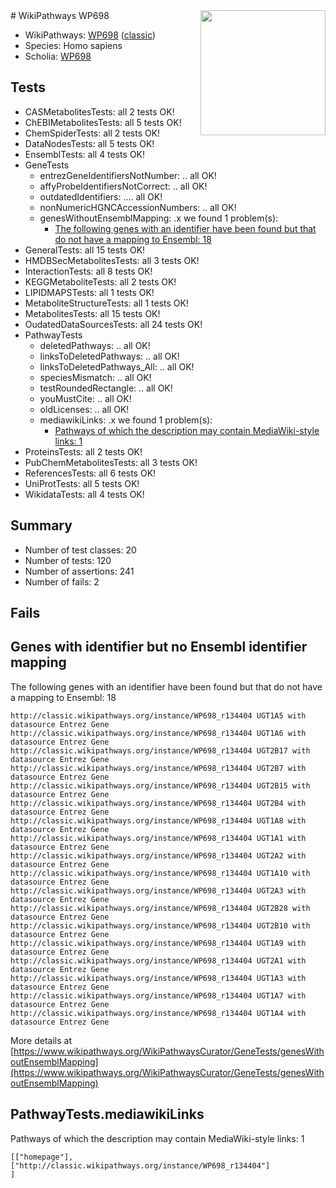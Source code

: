 <img style="float: right; width: 200px" src="https://upload.wikimedia.org/wikipedia/commons/thumb/8/83/Wplogo_with_text_500.png/640px-Wplogo_with_text_500.png" />
# WikiPathways WP698

* WikiPathways: [WP698](https://wikipathways.org/pathways/WP698) ([classic](https://classic.wikipathways.org/instance/WP698))
* Species: Homo sapiens
* Scholia: [WP698](https://scholia.toolforge.org/wikipathways/WP698)
## Tests
* CASMetabolitesTests: all 2 tests OK!
* ChEBIMetabolitesTests: all 5 tests OK!
* ChemSpiderTests: all 2 tests OK!
* DataNodesTests: all 5 tests OK!
* EnsemblTests: all 4 tests OK!
* GeneTests
    * entrezGeneIdentifiersNotNumber: .. all OK!
    * affyProbeIdentifiersNotCorrect: .. all OK!
    * outdatedIdentifiers: .... all OK!
    * nonNumericHGNCAccessionNumbers: .. all OK!
    * genesWithoutEnsemblMapping: .x we found 1 problem(s):
        * [The following genes with an identifier have been found but that do not have a mapping to Ensembl: 18](#c4e54315)
* GeneralTests: all 15 tests OK!
* HMDBSecMetabolitesTests: all 3 tests OK!
* InteractionTests: all 8 tests OK!
* KEGGMetaboliteTests: all 2 tests OK!
* LIPIDMAPSTests: all 1 tests OK!
* MetaboliteStructureTests: all 1 tests OK!
* MetabolitesTests: all 15 tests OK!
* OudatedDataSourcesTests: all 24 tests OK!
* PathwayTests
    * deletedPathways: .. all OK!
    * linksToDeletedPathways: .. all OK!
    * linksToDeletedPathways_All: .. all OK!
    * speciesMismatch: .. all OK!
    * testRoundedRectangle: .. all OK!
    * youMustCite: .. all OK!
    * oldLicenses: .. all OK!
    * mediawikiLinks: .x we found 1 problem(s):
        * [Pathways of which the description may contain MediaWiki-style links: 1](#da69cf45)
* ProteinsTests: all 2 tests OK!
* PubChemMetabolitesTests: all 3 tests OK!
* ReferencesTests: all 6 tests OK!
* UniProtTests: all 5 tests OK!
* WikidataTests: all 4 tests OK!


## Summary

* Number of test classes: 20
* Number of tests: 120
* Number of assertions: 241
* Number of fails: 2

## Fails

<a name="c4e54315" />

## Genes with identifier but no Ensembl identifier mapping

The following genes with an identifier have been found but that do not have a mapping to Ensembl: 18
```
http://classic.wikipathways.org/instance/WP698_r134404 UGT1A5 with datasource Entrez Gene
http://classic.wikipathways.org/instance/WP698_r134404 UGT1A6 with datasource Entrez Gene
http://classic.wikipathways.org/instance/WP698_r134404 UGT2B17 with datasource Entrez Gene
http://classic.wikipathways.org/instance/WP698_r134404 UGT2B7 with datasource Entrez Gene
http://classic.wikipathways.org/instance/WP698_r134404 UGT2B15 with datasource Entrez Gene
http://classic.wikipathways.org/instance/WP698_r134404 UGT2B4 with datasource Entrez Gene
http://classic.wikipathways.org/instance/WP698_r134404 UGT1A8 with datasource Entrez Gene
http://classic.wikipathways.org/instance/WP698_r134404 UGT1A1 with datasource Entrez Gene
http://classic.wikipathways.org/instance/WP698_r134404 UGT2A2 with datasource Entrez Gene
http://classic.wikipathways.org/instance/WP698_r134404 UGT1A10 with datasource Entrez Gene
http://classic.wikipathways.org/instance/WP698_r134404 UGT2A3 with datasource Entrez Gene
http://classic.wikipathways.org/instance/WP698_r134404 UGT2B28 with datasource Entrez Gene
http://classic.wikipathways.org/instance/WP698_r134404 UGT2B10 with datasource Entrez Gene
http://classic.wikipathways.org/instance/WP698_r134404 UGT1A9 with datasource Entrez Gene
http://classic.wikipathways.org/instance/WP698_r134404 UGT2A1 with datasource Entrez Gene
http://classic.wikipathways.org/instance/WP698_r134404 UGT1A3 with datasource Entrez Gene
http://classic.wikipathways.org/instance/WP698_r134404 UGT1A7 with datasource Entrez Gene
http://classic.wikipathways.org/instance/WP698_r134404 UGT1A4 with datasource Entrez Gene
```

More details at [https://www.wikipathways.org/WikiPathwaysCurator/GeneTests/genesWithoutEnsemblMapping](https://www.wikipathways.org/WikiPathwaysCurator/GeneTests/genesWithoutEnsemblMapping)

<a name="da69cf45" />

## PathwayTests.mediawikiLinks

Pathways of which the description may contain MediaWiki-style links: 1
```
[["homepage"],
["http://classic.wikipathways.org/instance/WP698_r134404"]
]
```

